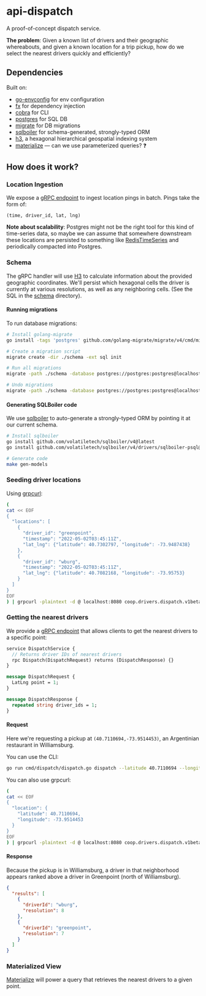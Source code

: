 # api-dispatch
A proof-of-concept dispatch service.

**The problem**: Given a known list of drivers and their geographic whereabouts,
and given a known location for a trip pickup, how do we select the nearest 
drivers quickly and efficiently?

## Dependencies
Built on:
* [go-envconfig](https://github.com/sethvargo/go-envconfig) for env configuration
* [fx](https://github.com/uber-go/fx) for dependency injection
* [cobra](https://github.com/spf13/cobra) for CLI
* [postgres](https://www.postgresql.org/) for SQL DB
* [migrate](https://github.com/golang-migrate/migrate) for DB migrations
* [sqlboiler](https://github.com/volatiletech/sqlboiler) for schema-generated, strongly-typed ORM
* [h3](https://h3geo.org/), a hexagonal hierarchical geospatial indexing system
* [materialize](https://materialize.com/) — can we use parameterized queries? :question:

## How does it work?
### Location Ingestion
We expose a [gRPC endpoint](idl/coop/drivers/dispatch/v1beta1/api.proto) to 
ingest location pings in batch. Pings take the form of:
```
(time, driver_id, lat, lng)
```

**Note about scalability**: Postgres might not be the right tool for this kind 
of time-series data, so maybe we can assume that somewhere downstream these 
locations are persisted to something like
[RedisTimeSeries](https://redis.io/docs/stack/timeseries/) and periodically 
compacted into Postgres.

### Schema
The gRPC handler will use [H3](https://h3geo.org/) to calculate information 
about the provided geographic coordinates. We'll persist which hexagonal cells
the driver is currently at various resolutions, as well as any neighboring 
cells. (See the SQL in the [schema](./schema) directory).

#### Running migrations
To run database migrations:
```bash
# Install golang-migrate
go install -tags 'postgres' github.com/golang-migrate/migrate/v4/cmd/migrate@latest

# Create a migration script
migrate create -dir ./schema -ext sql init

# Run all migrations
migrate -path ./schema -database postgres://postgres:postgres@localhost:5432/dispatch\?sslmode=disable up

# Undo migrations
migrate -path ./schema -database postgres://postgres:postgres@localhost:5432/dispatch\?sslmode=disable down
```

#### Generating SQLBoiler code
We use [sqlboiler](https://github.com/volatiletech/sqlboiler) to auto-generate
a strongly-typed ORM by pointing it at our current schema.

```bash
# Install sqlboiler
go install github.com/volatiletech/sqlboiler/v4@latest
go install github.com/volatiletech/sqlboiler/v4/drivers/sqlboiler-psql@latest

# Generate code
make gen-models
```

### Seeding driver locations
Using [grpcurl](https://github.com/fullstorydev/grpcurl):
```bash
(
cat << EOF
{
  "locations": [
    {
      "driver_id": "greenpoint",
      "timestamp": "2022-05-02T03:45:11Z",
      "lat_lng": {"latitude": 40.7302797, "longitude": -73.9487438}
    },
    {
      "driver_id": "wburg",
      "timestamp": "2022-05-02T03:45:11Z",
      "lat_lng": {"latitude": 40.7082168, "longitude": -73.95753}
    }
  ]
}
EOF
) | grpcurl -plaintext -d @ localhost:8080 coop.drivers.dispatch.v1beta1.DispatchService/Ingest
```

### Getting the nearest drivers
We provide a [gRPC endpoint](idl/coop/drivers/dispatch/v1beta1/api.proto) that 
allows clients to get the nearest drivers to a specific point:
```protobuf
service DispatchService {
  // Returns driver IDs of nearest drivers
  rpc Dispatch(DispatchRequest) returns (DispatchResponse) {}
}

message DispatchRequest {
  LatLng point = 1;
}

message DispatchResponse {
  repeated string driver_ids = 1;
}
```

#### Request
Here we're requesting a pickup at `(40.7110694,-73.9514453)`, an Argentinian 
restaurant in Williamsburg.

You can use the CLI:
```bash
go run cmd/dispatch/dispatch.go dispatch --latitude 40.7110694 --longitude -73.9514453
```

You can also use grpcurl:
```bash
(
cat << EOF
{
  "location": {
    "latitude": 40.7110694,
    "longitude": -73.9514453
  }
}
EOF
) | grpcurl -plaintext -d @ localhost:8080 coop.drivers.dispatch.v1beta1.DispatchService/Dispatch
```

#### Response
Because the pickup is in Williamsburg, a driver in that neighborhood appears
ranked above a driver in Greenpoint (north of Williamsburg).
```json
{
  "results": [
    {
      "driverId": "wburg",
      "resolution": 8
    },
    {
      "driverId": "greenpoint",
      "resolution": 7
    }
  ]
}
```

### Materialized View
[Materialize](https://materialize.com/) will power a query that retrieves the 
nearest drivers to a given point.